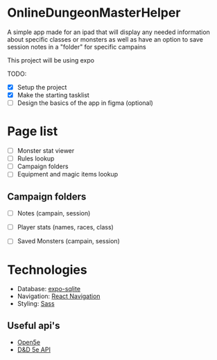 # OnlineDungeonMasterHelper
 A simple app made for an ipad that will display any needed information about specific classes or monsters as well as have an option to save session notes in a "folder" for specific campains

This project will be using expo

TODO:
- [x] Setup the project
- [x] Make the starting tasklist
- [ ] Design the basics of the app in figma (optional)

# Page list
- [ ] Monster stat viewer
- [ ] Rules lookup
- [ ] Campaign folders
- [ ] Equipment and magic items lookup

## Campaign folders
- [ ] Notes (campain, session)
- [ ] Player stats (names, races, class)
- [ ] Saved Monsters (campain, session)


# Technologies
- Database: [expo-sqlite](https://docs.expo.io/versions/latest/sdk/sqlite/)
- Navigation: [React Navigation](https://reactnavigation.org/)
- Styling: [Sass](https://sass-lang.com/)


## Useful api's
- [Open5e](https://open5e.com/)
- [D&D 5e API](http://www.dnd5eapi.co/)
